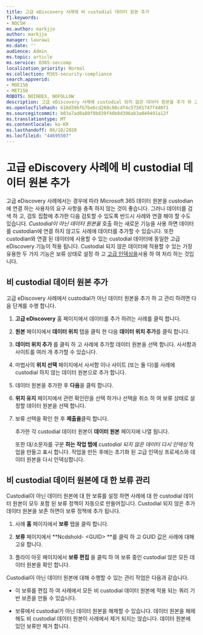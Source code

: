 ```yaml
---
title: 고급 eDiscovery 사례에 비 custodial 데이터 원본 추가
f1.keywords:
- NOCSH
ms.author: markjjo
author: markjjo
manager: laurawi
ms.date: ''
audience: Admin
ms.topic: article
ms.service: O365-seccomp
localization_priority: Normal
ms.collection: M365-security-compliance
search.appverid:
- MOE150
- MET150
ROBOTS: NOINDEX, NOFOLLOW
description: 고급 eDiscovery 사례에 custodial 되지 않은 데이터 원본을 추가 하 고 데이터 원본을 유지할 수 있습니다. Custodial가 아닌 데이터 원본은 다시 인덱싱되 며 부분적으로 인덱싱된 콘텐츠가 완전히 처리 되 고 신속 하 게 검색 가능 하도록 하기 위해 다시 처리할 수 있습니다.
ms.openlocfilehash: 618d39bfb7be6cd260c88cdf4c57501747f440f1
ms.sourcegitcommit: b03a7ad0a80f8b839f40b8d396ab3a049491a12f
ms.translationtype: MT
ms.contentlocale: ko-KR
ms.lasthandoff: 06/10/2020
ms.locfileid: "44695507"
---
```

# <a name="add-non-custodial-data-sources-to-an-advanced-ediscovery-case"></a>고급 eDiscovery 사례에 비 custodial 데이터 원본 추가

고급 eDiscovery 사례에서는 경우에 따라 Microsoft 365 데이터 원본을 custodian에 연결 하는 사용자의 요구 사항을 충족 하지 않는 것이 좋습니다. 그러나 데이터를 검색 하 고, 검토 집합에 추가한 다음 검토할 수 있도록 반드시 사례와 연결 해야 할 수도 있습니다. *Custodial이 아닌 데이터 원본을* 호출 하는 새로운 기능을 사용 하면 데이터를 custodian에 연결 하지 않고도 사례에 데이터를 추가할 수 있습니다. 또한 custodian와 연결 된 데이터에 사용할 수 있는 custodial 데이터에 동일한 고급 eDiscovery 기능이 적용 됩니다. Custodial 되지 않은 데이터에 적용할 수 있는 가장 유용한 두 가지 기능은 보류 상태로 설정 하 고 [고급 인덱싱을](indexing-custodian-data.md)사용 하 여 처리 하는 것입니다.

## <a name="add-a-non-custodial-data-source"></a>비 custodial 데이터 원본 추가

고급 eDiscovery 사례에서 custodial가 아닌 데이터 원본을 추가 하 고 관리 하려면 다음 단계를 수행 합니다.

1. **고급 eDiscovery** 홈 페이지에서 데이터를 추가 하려는 사례를 클릭 합니다.

2. **원본** 페이지에서 **데이터 위치** 탭을 클릭 한 다음 **데이터 위치 추가**를 클릭 합니다.

3. **데이터 위치 추가** 를 클릭 하 고 사례에 추가할 데이터 원본을 선택 합니다. 사서함과 사이트를 여러 개 추가할 수 있습니다.

4. 마법사의 **위치 선택** 페이지에서 사서함 이나 사이트 (또는 둘 다)를 사례에 custodial 하지 않는 데이터 원본으로 추가 합니다.

5. 데이터 원본을 추가한 후 **다음**을 클릭 합니다.

6. **위치 유지** 페이지에서 관련 확인란을 선택 하거나 선택을 취소 하 여 보류 상태로 설정할 데이터 원본을 선택 합니다.

7. 보류 선택을 확인 한 후 **제출을**클릭 합니다.

   추가한 각 custodial 데이터 원본이 **데이터 원본** 페이지에 나열 됩니다.

   또한 대/소문자를 구분 **하는 작업 탭에** *custodial 되지 않은 데이터 다시 인덱싱* 작업을 만들고 표시 합니다. 작업을 만든 후에는 초기화 된 고급 인덱싱 프로세스와 데이터 원본을 다시 인덱싱합니다.

## <a name="managing-the-hold-on-non-custodial-data-sources"></a>비 custodial 데이터 원본에 대 한 보류 관리

Custodial이 아닌 데이터 원본에 대 한 보류를 설정 하면 사례에 대 한 custodial 데이터 원본이 모두 포함 된 보류 정책이 자동으로 만들어집니다. Custodial 되지 않은 추가 데이터 원본을 보존 하면이 보류 정책에 추가 됩니다.

1. 사례 **홈** 페이지에서 **보류** 탭을 클릭 합니다.

2. **보류** 페이지에서 **Ncdshold- \<GUID\> **를 클릭 하 고 GUID 값은 사례에 대해 고유 합니다.

3. 플라이 아웃 페이지에서 **보류 편집** 을 클릭 하 여 보류 중인 custodial 않은 모든 데이터 원본을 확인 합니다.

Custodial이 아닌 데이터 원본에 대해 수행할 수 있는 관리 작업은 다음과 같습니다.

- 이 보류를 편집 하 여 사례에서 모든 비 custodial 데이터 원본에 적용 되는 쿼리 기반 보존을 만들 수 있습니다.

- 보류에서 custodial가 아닌 데이터 원본을 해제할 수 있습니다. 데이터 원본을 해제 해도 비 custodial 데이터 원본이 사례에서 제거 되지는 않습니다. 데이터 원본에 있던 보류만 제거 합니다.
